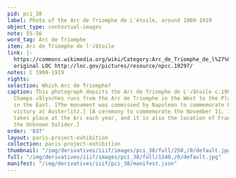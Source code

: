 ```yaml
---
pid: pci_38
label: Photo of the Arc de Triomphe de L'étoile, around 1909-1919
object_type: contextual-images
note: 55-56
word_tag: Arc de Triomphe
item: Arc de Triomphe de l'√âtoile
link: |-
  https://commons.wikimedia.org/wiki/Category:Arc_de_Triomphe_de_l%27%C3%89toile_in_the_1910s#/media/File:Paris._Arch_of_Triumph,_between_1909_and_1919.jpg
  original LOC http://loc.gov/pictures/resource/npcc.19297/
notes: C 1909-1919
rights: 
selection: Which Arc de Triomphe?
caption: This photograph depicts the Arc de Triomphe de L'√âtoile c.1909-1919. The
  Champs √âlys√©es runs from the Arc de Triomphe in the West to the Place de la Concorde
  in the East. [The monument was commissed by Napoleon to commemorate his 1805 military
  victory at Austerlitz.] [A ceremony to commemorate the November 11, 1918 armistice
  takes place at the Arc each year, and it is also the location of France's Tomb of
  the Unknown Solider.]
order: '037'
layout: paris-project-exhibition
collection: paris-project-exhibition
thumbnail: "/img/derivatives/iiif/images/pci_38/full/250,/0/default.jpg"
full: "/img/derivatives/iiif/images/pci_38/full/1140,/0/default.jpg"
manifest: "/img/derivatives/iiif/pci_38/manifest.json"
---
```

